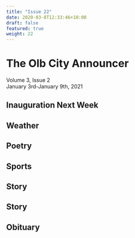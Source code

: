 ```yaml
---
title: "Issue 22"
date: 2020-03-8T12:33:46+10:00
draft: false
featured: true
weight: 22
---
```


# The Olb City Announcer
Volume 3, Issue 2    
January 3rd-January 9th, 2021

## Inauguration Next Week


## Weather


## Poetry


## Sports


## Story


## Story


## Obituary

